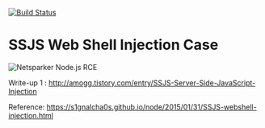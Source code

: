 [![Build Status](https://travis-ci.org/omarkurt/ssjs.svg?branch=master)](https://travis-ci.org/omarkurt/ssjs)
# SSJS Web Shell Injection Case

![Netsparker Node.js RCE](https://i.imgur.com/VxXsAS7.png)

Write-up 1 : http://amogg.tistory.com/entry/SSJS-Server-Side-JavaScript-Injection

Reference: https://s1gnalcha0s.github.io/node/2015/01/31/SSJS-webshell-injection.html
